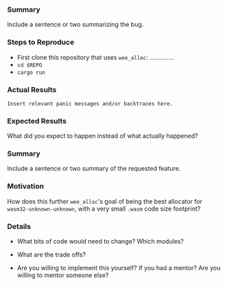 <!--
  -- Thanks for filing an issue! Please fill out the appropriate template below.
  -- We appreciate it :)
  -->

<!---------------------------- BUG REPORTS ------------------------------------>

<!--
  -- When creating a bug report, make sure that you have enabled the
  -- `extra_assertions` feature, and have `RUST_BACKTRACE=1` set, as these
  -- things will give much better diagnostics about what is going wrong.
  -->

### Summary

Include a sentence or two summarizing the bug.

### Steps to Reproduce

* First clone this repository that uses `wee_alloc`: ..............
* `cd $REPO`
* `cargo run`

### Actual Results

```
Insert relevant panic messages and/or backtraces here.
```

### Expected Results

What did you expect to happen instead of what actually happened?

<!---------------------------- FEATURE REQUESTS ------------------------------->

### Summary

Include a sentence or two summary of the requested feature.

### Motivation

How does this further `wee_alloc`'s goal of being the best allocator for
`wasm32-unknown-unknown`, with a very small `.wasm` code size footprint?

### Details

* What bits of code would need to change? Which modules?

* What are the trade offs?

* Are you willing to implement this yourself? If you had a mentor? Are you
  willing to mentor someone else?
